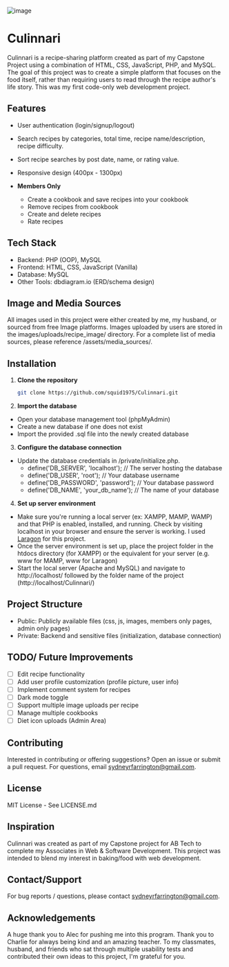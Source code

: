 ![image](https://github.com/user-attachments/assets/5cd7f070-de7c-4508-9fb2-919ec3c06fa3)

# Culinnari
Culinnari is a recipe-sharing platform created as part of my Capstone Project using a combination of HTML, CSS, JavaScript, PHP, and MySQL. The goal of this project was to create a simple platform that focuses on the food itself, rather than requiring users to read through the recipe author's life story. This was my first code-only web development project.

## Features
- User authentication (login/signup/logout)
- Search recipes by categories, total time, recipe name/description, recipe difficulty. 
- Sort recipe searches by post date, name, or rating value.
- Responsive design (400px - 1300px) 

- **Members Only** 
    - Create a cookbook and save recipes into your cookbook
    - Remove recipes from cookbook
    - Create and delete recipes
    - Rate recipes 


## Tech Stack
- Backend: PHP (OOP), MySQL
- Frontend: HTML, CSS, JavaScript (Vanilla)
- Database: MySQL
- Other Tools: dbdiagram.io (ERD/schema design)

## Image and Media Sources
All images used in this project were either created by me, my husband, or sourced from free Image platforms. 
Images uploaded by users are stored in the images/uploads/recipe_image/ directory. For a complete list of media sources, please reference /assets/media_sources/. 

## Installation
1. **Clone the repository**
   ```` bash
   git clone https://github.com/squid1975/Culinnari.git
2. **Import the database**
- Open your database management tool (phpMyAdmin)
- Create a new database if one does not exist
- Import the provided .sql file into the newly created database

3. **Configure the database connection**
- Update the database credentials in /private/initialize.php. 
    - define('DB_SERVER', 'localhost');  // The server hosting the database
    - define('DB_USER', 'root');         // Your database username
    - define('DB_PASSWORD', 'password'); // Your database password
    - define('DB_NAME', 'your_db_name'); // The name of your database

4. **Set up server environment**
- Make sure you're running a local server (ex: XAMPP, MAMP, WAMP) and that PHP is enabled, installed, and running. Check by visiting localhost in your browser and ensure the server is working. I used [Laragon](https://laragon.org/) for this project. 
- Once the server environment is set up, place the project folder in the htdocs directory (for XAMPP) or the equivalent for your server (e.g. www for MAMP, www for Laragon)
- Start the local server (Apache and MySQL) and navigate to http://localhost/ followed by the folder name of the project (http://localhost/Culinnari/)

## Project Structure
- Public: Publicly available files (css, js, images, members only pages, admin only pages)
- Private: Backend and sensitive files (initialization, database connection)

## TODO/ Future Improvements
- [ ] Edit recipe functionality 
- [ ] Add user profile customization (profile picture, user info)
- [ ] Implement comment system for recipes
- [ ] Dark mode toggle
- [ ] Support multiple image uploads per recipe
- [ ] Manage multiple cookbooks 
- [ ] Diet icon uploads (Admin Area)

## Contributing
Interested in contributing or offering suggestions? Open an issue or submit a pull request. For questions, email sydneyrfarrington@gmail.com.

## License
MIT License - See LICENSE.md 

## Inspiration 
Culinnari was created as part of my Capstone project for AB Tech to complete my Associates in Web & Software Development. This project was intended to blend my interest in baking/food with web development. 

## Contact/Support
For bug reports / questions, please contact sydneyrfarrington@gmail.com.

## Acknowledgements
A huge thank you to Alec for pushing me into this program.
Thank you to Charlie for always being kind and an amazing teacher. 
To my classmates, husband, and friends who sat through multiple usability tests and contributed their own ideas to this project, I'm grateful for you. 

